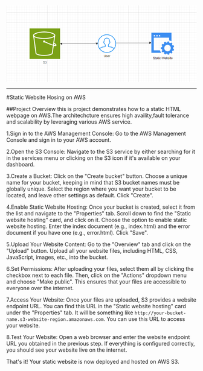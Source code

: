 ![alt text](pic.PNG)


---

#Static Website Hosing on AWS

##Project Overview
this is project demonstrates how to a static HTML webpage on AWS.The architechcture ensures high availity,fault tolerance and scalability by leveraging various AWS service.



1.Sign in to the AWS Management Console: Go to the AWS Management Console and sign in to your AWS account.

2.Open the S3 Console: Navigate to the S3 service by either searching for it in the services menu or clicking on the S3 icon if it's available on your dashboard.

3.Create a Bucket: Click on the "Create bucket" button. Choose a unique name for your bucket, keeping in mind that S3 bucket names must be globally unique. Select the region where you want your bucket to be located, and leave other settings as default. Click "Create".



4.Enable Static Website Hosting: Once your bucket is created, select it from the list and navigate to the "Properties" tab. Scroll down to find the "Static website hosting" card, and click on it. Choose the option to enable static website hosting. Enter the index document (e.g., index.html) and the error document if you have one (e.g., error.html). Click "Save".

5.Upload Your Website Content: Go to the "Overview" tab and click on the "Upload" button. Upload all your website files, including HTML, CSS, JavaScript, images, etc., into the bucket.

6.Set Permissions: After uploading your files, select them all by clicking the checkbox next to each file. Then, click on the "Actions" dropdown menu and choose "Make public". This ensures that your files are accessible to everyone over the internet.

7.Access Your Website: Once your files are uploaded, S3 provides a website endpoint URL. You can find this URL in the "Static website hosting" card under the "Properties" tab. It will be something like `http://your-bucket-name.s3-website-region.amazonaws.com`. You can use this URL to access your website.

8.Test Your Website: Open a web browser and enter the website endpoint URL you obtained in the previous step. If everything is configured correctly, you should see your website live on the internet.

That's it! Your static website is now deployed and hosted on AWS S3.
